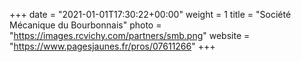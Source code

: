 +++
date = "2021-01-01T17:30:22+00:00"
weight = 1
title = "Société Mécanique du Bourbonnais"
photo = "https://images.rcvichy.com/partners/smb.png"
website = "https://www.pagesjaunes.fr/pros/07611266"
+++

